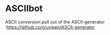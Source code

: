 # ASCIIbot

ASCII conversion pull out of the ASCII-generator :https://github.com/uvipen/ASCII-generator
